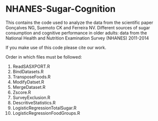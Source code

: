# NHANES-Sugar-Cognition

This contains the code used to analyze the data from the scientific paper Gonçalves NG, Suemoto CK and Ferreira NV. Different sources of sugar consumption and cognitive performance in older adults: data from the National Health and Nutrition Examination Survey (NHANES) 2011-2014

If you make use of this code please cite our work.

Order in which files must be followed: 
1. ReadSASXPORT.R
2. BindDatasets.R
3. TransposeFoods.R
4. ModifyDatset.R
5. MergeDataset.R
6. Zscore.R
7. SurveyExclusion.R
8. DescritiveStatistics.R
9. LogisticRegressionTotalSugar.R
10. LogisticRegressionFoodGroups.R
